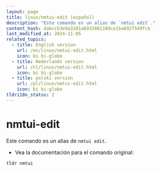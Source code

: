 ```yaml
---
layout: page
title: linux/nmtui-edit (español)
description: "Este comando es un alias de `nmtui edit`."
content_hash: dabccb3e9a3101a692588110dce1ba692f549fcb
last_modified_at: 2024-11-05
related_topics:
  - title: English version
    url: /en/linux/nmtui-edit.html
    icon: bi bi-globe
  - title: Nederlands version
    url: /nl/linux/nmtui-edit.html
    icon: bi bi-globe
  - title: polski version
    url: /pl/linux/nmtui-edit.html
    icon: bi bi-globe
tldri18n_status: 2
---
```

# nmtui-edit

Este comando es un alias de `nmtui edit`.

- Vea la documentación para el comando original:

`tldr nmtui`
